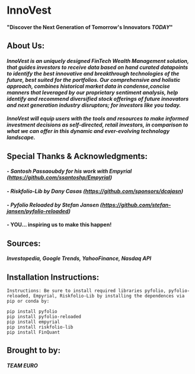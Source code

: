 # **InnoVest**

#### "Discover the Next Generation of Tomorrow's Innovators *TODAY*"



## About Us: 

#### *InnoVest is an uniquely designed FinTech Wealth Management solution, that guides investors to receive data based on hand curated datapoints to identify the best innovative and breakthrough technologies of the future, best suited for the portfolios. Our comprehensive and holistic approach, combines historical market data in condense,concise manners that leveraged by our proprietary sentiment analysis, help identify and recommend diversified stock offerings of future innovators and next generation industry disruptors; for investors like you today.*

#### *InnoVest will equip users with the tools and resources to make informed investment decisions as self-directed, retail investors, in comparison to what we can offer in this dynamic and ever-evolving technology landscape.*



## Special Thanks & Acknowledgments: 

#### - *Santosh Passaoubdy for his work with Empyrial (https://github.com/ssantoshp/Empyrial)*
#### - *Riskfolio-Lib by Dany Casas (https://github.com/sponsors/dcajasn)* 
#### - *Pyfolio Reloaded by Stefan Jansen (https://github.com/stefan-jansen/pyfolio-reloaded)*
#### - YOU... inspiring us to make this happen!

## Sources: 

#### *Investopedia, Google Trends, YahooFinance, Nasdaq API*

## Installation Instructions:

```
Instructions: Be sure to install required libraries pyfolio, pyfolio-reloaded, Empyrial, Riskfolio-Lib by installing the dependences via pip or conda by:

pip install pyfolio
pip install pyfolio-reloaded
pip install empyrial
pip install riskfolio-lib
pip install FinQuant

```
## Brought to by: 

#### *TEAM EURO* ####
